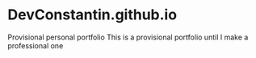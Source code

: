 # DevConstantin.github.io
Provisional personal portfolio
This is a provisional portfolio until I make a professional one
